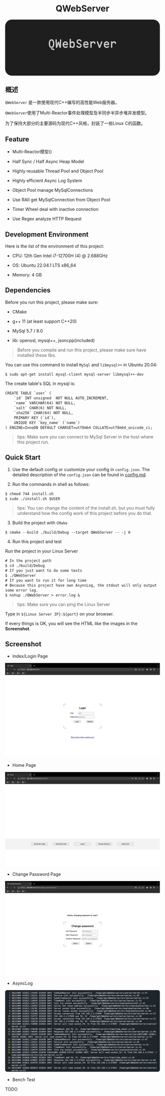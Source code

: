 <h1 align="center"> QWebServer </h1>

<img src="docs/assets/QWebServer.png" align="center" alt="HEAD">

## 概述

`QWebServer` 是一款使用现代C++编写的高性能Web服务器。

`QWebServer`使用了Multi-Reactor事件处理模型及半同步半异步堆并发模型。

为了保持大部分的主要源码为现代C++风格，封装了一些Linux C的函数。

## Feature

- Multi-Reactor模型()

- Half Sync / Half Async Heap Model

- Highly reusable Thread Pool and Object Pool

- Highly efficient Async Log System

- Object Pool manage MySqlConnections

- Use RAII get MySqlConnection from Object Pool

- Timer Wheel deal with inactive connection

- Use Regex analyze HTTP Request

## Development Environment

Here is the list of the environment of this project:

- CPU: 12th Gen Intel i7-12700H (4) @ 2.688GHz

- OS: Ubuntu 22.04.1 LTS x86_64

- Memory: 4 GB

## Dependencies

Before you run this project, please make sure:

- CMake

- g++ 11 (at least support C++20)

- MySql 5.7 / 8.0

- lib: openssl, mysql++, jsoncpp(included)

> Before you compile and run this project, please make sure have installed these libs.

You can use this command to install `MySql` and `libmysql++` in Ubuntu 20.04:

```shell
$ sudo apt-get install mysql-client mysql-server libmysql++-dev 
```

The create table's SQL in mysql is:

```mysql
CREATE TABLE `user` (
    `id` INT unsigned  NOT NULL AUTO_INCREMENT,
    `name` VARCHAR(64) NOT NULL,
    `salt` CHAR(6) NOT NULL,
    `sha256` CHAR(64) NOT NULL,
    PRIMARY KEY (`id`),
    UNIQUE KEY `key_name` (`name`)
) ENGINE=InnoDB DEFAULT CHARSET=utf8mb4 COLLATE=utf8mb4_unicode_ci;
```

> tips: Make sure you can connect to MySql Server in the host where this project run.

## Quick Start

1. Use the default config or customize your config in `config.json`. The detailed description of the `config.json` can be found in [config.md]().

2. Run the commands in shell as follows:

```shell
$ chmod 744 install.sh
$ sudo ./install.sh $USER
```

> tips: You can change the content of the install.sh, but you must fully understand how the config work of this project before you do that.

3. Build the project with `CMake`

```shell
$ cmake --build ./build/Debug --target QWebServer -- -j 6
```

4. Run this project and test

Run the project in your Linux Server

```shell
# In the project path
$ cd ./build/Debug
# If you just want to do some tests 
$ ./QWebServer
# If you want to run it for long time
# Because this project have own AsyncLog, the stdout will only output some error log.
$ nohup ./QWebServer > error.log &
```

> tips: Make sure you can ping the Linux Server

Type in `${Linux Server IP}:${port}` on your browser.

If every things is OK, you will see the HTML like the images in the **Screenshot**.

## Screenshot

- Index/Login Page

![](docs/assets/login.png)

- Home Page

![](docs/assets/home.png)

- Change Password Page

![](docs/assets/change-password.png)

- AsyncLog

![](docs/assets/async-log.png)

- Bench Test

TODO
